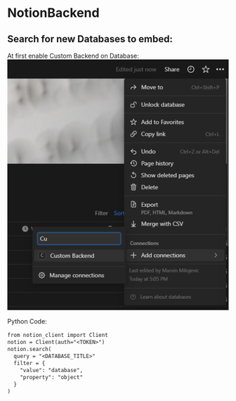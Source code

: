 # NotionBackend
## Search for new Databases to embed:
At first enable Custom Backend on Database:
![Enable Database](pictures/enable_backend.png)

Python Code:
```
from notion_client import Client
notion = Client(auth="<TOKEN>")
notion.search(
  query = "<DATABASE_TITLE>"
  filter = {
    "value": "database",
    "property": "object"
  }
)
```